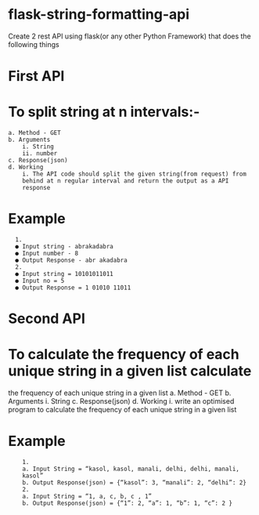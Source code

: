 # flask-string-formatting-api
Create 2 rest API using flask(or any other Python Framework) that does the following things
# First API
# To split string at n intervals:-
    a. Method - GET
    b. Arguments
        i. String
        ii. number
    c. Response(json)
    d. Working
        i. The API code should split the given string(from request) from
        behind at n regular interval and return the output as a API
        response
  # Example
      1.
      ● Input string - abrakadabra
      ● Input number - 8
      ● Output Response - abr akadabra
      2.
      ● Input string = 10101011011
      ● Input no = 5
      ● Output Response = 1 01010 11011
# Second API
# To calculate the frequency of each unique string in a given list calculate
  the frequency of each unique string in a given list
    a. Method - GET
    b. Arguments
      i. String
    c. Response(json)
    d. Working
        i. write an optimised program to calculate the frequency of
        each unique string in a given list
  #  Example
        1.
        a. Input String = “kasol, kasol, manali, delhi, delhi, manali,
        kasol”
        b. Output Response(json) = {“kasol”: 3, “manali”: 2, “delhi”: 2}
        2.
        a. Input String = “1, a, c, b, c , 1”
        b. Output Response(json) = {“1”: 2, “a”: 1, “b”: 1, “c”: 2 }
